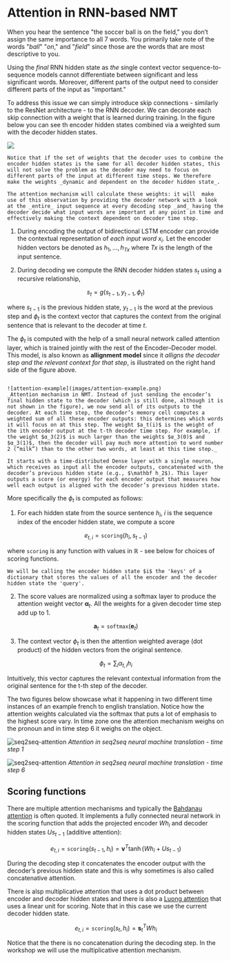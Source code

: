 # Attention in RNN-based NMT

When you hear the sentence "the soccer ball is on the field," you don’t assign the same importance to all 7 words. You primarily take note of the words "_ball_" "_on_," and "_field_" since those are the words that are most descriptive to you.  

Using the _final_ RNN hidden state as _the_ single context vector  sequence-to-sequence models cannot differentiate between significant and less significant words. Moreover, different parts of the output need to consider different parts of the input as "important." 

To address this issue we can simply introduce skip connections - similarly to the ResNet architecture - to the RNN decoder. We can decorate each skip connection with a weight that is learned during training. In the figure below you can see th encoder hidden states combined via a weighted sum with the decoder hidden states.

![](images/simple-attention.png)

```{admonition} Important 
Notice that if the set of weights that the decoder uses to combine the encoder hidden states is the same for all decoder hidden states, this will not solve the problem as the decoder may need to focus on different parts of the input at different time steps. We therefore make the weights _dynamic and dependent on the decoder hidden state_. 

The attention mechanism will calculate these weights: it will  make use of this observation by providing the decoder network with a look at the _entire_ input sequence at every decoding step _and_ having the decoder decide what input words are important at any point in time and effectively making the context dependent on decoder time step.

```

1. During encoding the output of bidirectional LSTM encoder can provide the contextual representation of _each input word_ $x_i$. Let the encoder hidden vectors be denoted as $h_1, ..., h_{Tx}$ where $Tx$ is the length of the input sentence. 

2. During decoding we compute the RNN decoder hidden states $s_t$ using a recursive relationship,

$$s_t = g(s_{t-1}, y_{t-1}, \phi_t)$$

where $s_{t-1}$ is the previous hidden state, $y_{t-1}$ is the word at the previous step and $\phi_t$ is the context vector that captures the context from the original sentence that is relevant to the decoder at time $t$.  

The $\phi_t$ is computed with the help of a small neural network called attention layer, which is trained jointly with the rest of the Encoder–Decoder model. This model, is also known as **allignment model** since it _alligns the decoder step and the relevant context for that step_, is illustrated on the right hand side of the figure above.

```{admonition} Example

![attention-example](images/attention-example.png)
_Attention mechanism in NMT. Instead of just sending the encoder’s final hidden state to the decoder (which is still done, although it is not shown in the figure), we now send all of its outputs to the decoder. At each time step, the decoder’s memory cell computes a weighted sum of all these encoder outputs: this determines which words it will focus on at this step. The weight $a_t(i)$ is the weight of the ith encoder output at the t-th decoder time step. For example, if the weight $α_3(2)$ is much larger than the weights $α_3(0)$ and $α_3(1)$, then the decoder will pay much more attention to word number 2 (“milk”) than to the other two words, at least at this time step._

It starts with a time-distributed Dense layer with a single neuron, which receives as input all the encoder outputs, concatenated with the decoder’s previous hidden state (e.g., $\mathbf h_2$). This layer outputs a score (or energy) for each encoder output that measures how well each output is aligned with the decoder’s previous hidden state. 

```
More specifically the $\phi_t$ is computed as follows:

1. For each hidden state from the source sentence $h_i$, $i$ is the sequence index of the encoder hidden state, we compute a score

$$e_{t,i} = \mathtt{scoring}(h_i, s_{t−1})$$

where $\mathtt{scoring}$ is any function with values in $\mathbb R$ - see below for choices of scoring functions. 

```{admonition} Note
We will be calling the encoder hidden state $i$ the 'keys' of a dictionary that stores the values of all the encoder and the decoder hidden state the 'query'.
```

2. The score values are normalized  using a softmax layer to produce the attention weight vector $\mathbf α_t$.  All the weights for a given decoder time step add up to 1. 

$$\mathbf a_t = \mathtt{softmax}(\mathbf e_{t})$$

3. The context vector $\phi_t$ is then the attention weighted average (dot product) of the hidden vectors from the original sentence. 

$$ \phi_t = \sum_i \alpha_{t,i}h_i$$

Intuitively, this vector captures the relevant contextual information from the original sentence for the t-th step of the decoder. 

The two figures below showcase what it happening in two different time instances of an example french to english translation. Notice how the attention weights calculated via the softmax that puts a lot of emphasis to the highest score vary. In time zone one the attention mechanism weighs on the pronoun and in time step 6 it weighs on the object. 

![seq2seq-attention](images/seq2seq-attention-step1.png)
*Attention in seq2seq neural machine translation - time step 1*

![seq2seq-attention](images/seq2seq-attention-step5.png)
*Attention in seq2seq neural machine translation - time step 6* 

## Scoring functions

There are multiple attention mechanisms and typically the [Bahdanau attention](https://arxiv.org/abs/1409.0473) is often quoted. It implements a fully connected neural network in the scoring function that adds the projected encoder $W h_i$ and decoder hidden states $U s_{t-1}$ (additive attention):

$$e_{t,i} = \mathtt{scoring}(s_{t−1}, h_i) = \mathbf v^T \tanh(W h_i + U s_{t-1})$$

During the decoding step it concatenates the encoder output with the decoder’s previous hidden state and this is why sometimes is also called concatenative attention. 

There is alsp multiplicative attention that uses a dot product between encoder and decoder hidden states and there is also a [Luong attention](https://arxiv.org/abs/1508.04025) that uses a linear unit for scoring. Note that in this case we use the current decoder hidden state.   

$$e_{t,i} = \mathtt{scoring}(s_t, h_i) = \mathbf s_{t}^T W h_i$$

Notice that the there is no concatenation during the decoding step.  In the workshop we will use the multiplicative attention mechanism.
